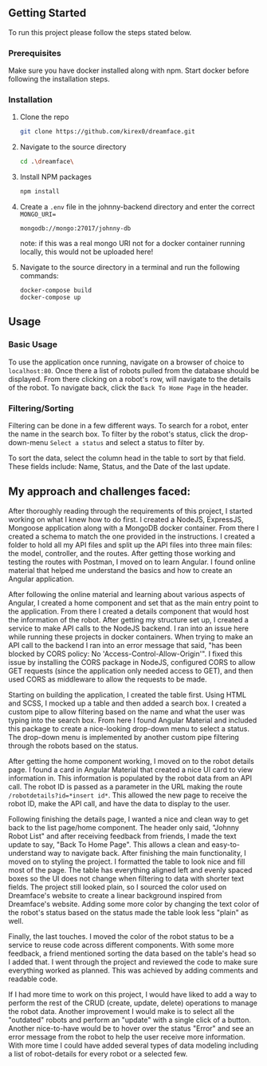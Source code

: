## Getting Started

To run this project please follow the steps stated below.

### Prerequisites

Make sure you have docker installed along with npm. Start docker before following the installation steps.

### Installation
1. Clone the repo
   ```sh
   git clone https://github.com/kirex0/dreamface.git
   ```
2. Navigate to the source directory
    ```sh
    cd .\dreamface\
    ```
3. Install NPM packages
   ```sh
   npm install
   ```
4. Create a `.env` file in the johnny-backend directory and enter the correct `MONGO_URI=`
   ```
   mongodb://mongo:27017/johnny-db
   ```
   note: if this was a real mongo URI not for a docker container running locally, this would not be uploaded here!

5. Navigate to the source directory in a terminal and run the following commands:
    ```
    docker-compose build
    docker-compose up
   ```

## Usage

### Basic Usage
To use the application once running, navigate on a browser of choice to `localhost:80`. Once there a list of robots pulled from the database should be displayed. From there clicking on a robot's row, will navigate to the details of the robot. To navigate back, click the `Back To Home Page` in the header.

### Filtering/Sorting
Filtering  can be done in a few different ways. To search for a robot, enter the name in the search box. To filter by the robot's status, click the drop-down-menu `Select a status` and select a status to filter by. 

To sort the data, select the column head in the table to sort by that field. These fields include: Name, Status, and the Date of the last update. 

## My approach and challenges faced:

After thoroughly reading through the requirements of this project, I started working on what I knew how to do first. I created a NodeJS, ExpressJS, Mongoose application along with a MongoDB docker container. From there I created a schema to match the one provided in the instructions. I created a folder to hold all my API files and split up the API files into three main files: the model, controller, and the routes. After getting those working and testing the routes with Postman, I moved on to learn Angular. I found online material that helped me understand the basics and how to create an Angular application.

After following the online material and learning about various aspects of Angular, I created a home component and set that as the main entry point to the application. From there I created a details component that would host the information of the robot. After getting my structure set up, I created a service to make API calls to the NodeJS backend. I ran into an issue here while running these projects in docker containers. When trying to make an API call to the backend I ran into an error message that said, "has been blocked by CORS policy: No 'Access-Control-Allow-Origin'". I fixed this issue by installing the CORS package in NodeJS, configured CORS to allow GET requests (since the application only needed access to GET), and then used CORS as middleware to allow the requests to be made.

Starting on building the application, I created the table first. Using HTML and SCSS, I mocked up a table and then added a search box. I created a custom pipe to allow filtering based on the name and what the user was typing into the search box. From here I found Angular Material and included this package to create a nice-looking drop-down menu to select a status. The drop-down menu is implemented by another custom pipe filtering through the robots based on the status.

After getting the home component working, I moved on to the robot details page. I found a card in Angular Material that created a nice UI card to view information in. This information is populated by the robot data from an API call. The robot ID is passed as a parameter in the URL making the route `/robotdetails?id=*insert id*`. This allowed the new page to receive the robot ID, make the API call, and have the data to display to the user.

Following finishing the details page, I wanted a nice and clean way to get back to the list page/home component. The header only said, "Johnny Robot List" and after receiving feedback from friends, I made the text update to say, "Back To Home Page". This allows a clean and easy-to-understand way to navigate back. After finishing the main functionality, I moved on to styling the project. I formatted the table to look nice and fill most of the page. The table has everything aligned left and evenly spaced boxes so the UI does not change when filtering to data with shorter text fields. The project still looked plain, so I sourced the color used on Dreamface's website to create a linear background inspired from Dreamface's website. Adding some more color by changing the text color of the robot's status based on the status made the table look less "plain" as well.

Finally, the last touches. I moved the color of the robot status to be a service to reuse code across different components. With some more feedback, a friend mentioned sorting the data based on the table's head so I added that. I went through the project and reviewed the code to make sure everything worked as planned. This was achieved by adding comments and readable code.

If I had more time to work on this project, I would have liked to add a way to perform the rest of the CRUD (create, update, delete) operations to manage the robot data. Another improvement I would make is to select all the "outdated" robots and perform an "update" with a single click of a button. Another nice-to-have would be to hover over the status "Error" and see an error message from the robot to help the user receive more information. With more time I could have added several types of data modeling including a list of robot-details for every robot or a selected few.
